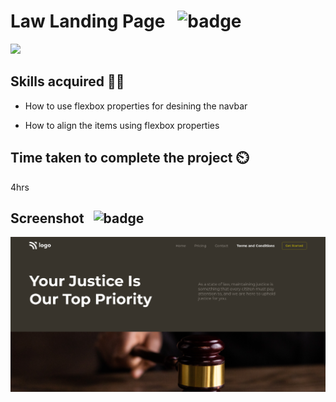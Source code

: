 # Law Landing Page &nbsp; ![badge](https://img.shields.io/badge/HTML%20and%20CSS-Project3-green)

[![](https://img.shields.io/badge/Live-Link-blue)](https://foodrestaurant-landingpage.netlify.app/)

## Skills acquired 👨‍💻

- How to use flexbox properties for desining the navbar

- How to align the items using flexbox properties


## Time taken to complete the project ⏲️

4hrs

## Screenshot &nbsp; ![badge](https://img.shields.io/badge/Website-Screenshot-orange)
![project9](./assets/screenshot.png)